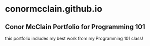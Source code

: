 # conormcclain.github.io
## Conor McClain Portfolio for Programming 101
this portfolio includes my best work from my Programming 101 class!
